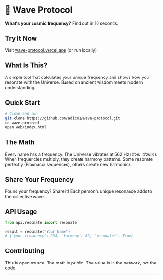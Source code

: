 # 🌌 Wave Protocol

**What's your cosmic frequency?** Find out in 10 seconds.

## Try It Now

Visit [wave-protocol.vercel.app](https://wave-protocol.vercel.app) (or run locally)

## What Is This?

A simple tool that calculates your unique frequency and shows how you resonate with the Universe. Based on ancient wisdom meets modern understanding.

## Quick Start

```bash
# Clone and run
git clone https://github.com/adico1/wave-protocol.git
cd wave-protocol
open web/index.html
```

## The Math

Every name has a frequency. The Universe vibrates at 562 Hz (מושלם_עולם). When frequencies multiply, they create harmony patterns. Some resonate perfectly (Fibonacci sequences), others create new harmonics.

## Share Your Frequency

Found your frequency? Share it! Each person's unique resonance adds to the collective wave.

## API Usage

```python
from api.resonate import resonate

result = resonate("Your Name")
# {'your_frequency': 234, 'harmony': 89, 'resonates': True}
```

## Contributing

This is open source. The math is public. The value is in the network, not the code.

---
